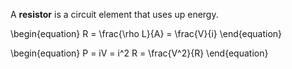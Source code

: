 A **resistor** is a circuit element that uses up energy.

\begin{equation}
R = \frac{\rho L}{A} = \frac{V}{i}
\end{equation}

\begin{equation}
P = iV = i^2 R = \frac{V^2}{R}
\end{equation}
